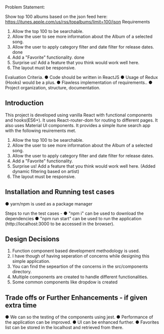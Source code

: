 Problem Statement:

Show top 100 albums based on the json feed here: 
https://itunes.apple.com/us/rss/topalbums/limit=100/json
Requirements
1.	Allow the top 100 to be searchable.
2.	Allow the user to see more information about the Album of a selected song.
3.	Allow the user to apply category filter and date filter for release dates. done
4.	Add a "Favorite" functionality. done
5.	Surprise us! Add a feature that you think would work well here.
6.	The layout must be responsive.


Evaluation Criteria.
●	Code should be written in ReactJS
●	Usage of Redux (Hooks) would be a plus.
●	Flawless implementation of requirements..
●	Project organization, structure, documentation.


## Introduction

This project is developed using vanilla React with functional components and hooks(ES6+).
It uses React-router-dom for routing to different pages. It also uses Material UI components. It provides a simple itune search app with the following reuirements met.
1.	Allow the top 100 to be searchable.
2.	Allow the user to see more information about the Album of a selected song.
3.	Allow the user to apply category filter and date filter for release dates.
4.	Add a "Favorite" functionality.
5.	Surprise us! Add a feature that you think would work well here. (Added dynamic filtering based on artist)
6.	The layout must be responsive.

## Installation and Running test cases
● yarn/npm is used as a package manager 

Steps to run the test cases -
● "npm i" can be used to download the dependencies
● "npm run start" can be used to run the application (http://localhost:3000 to be accessed in the browser).

## Design Decisions

1. Function component based development methodology is used.
2. I have though of having seperation of concerns while designing this simple application.
3. You can find the sepeartion of the concerns in the src/components directory.
4. Multiple components are created to handle different functionalities.
5. Some common components like dropdow is created

## Trade offs or Further Enhancements - if given extra time

 ● We can so the testing of the components using jest. 
 ● Performance of the application can be improved.
 ● UI can be enhanced further.
 ● Favorites list can be stored in the localhost and retrieved from there.
 
